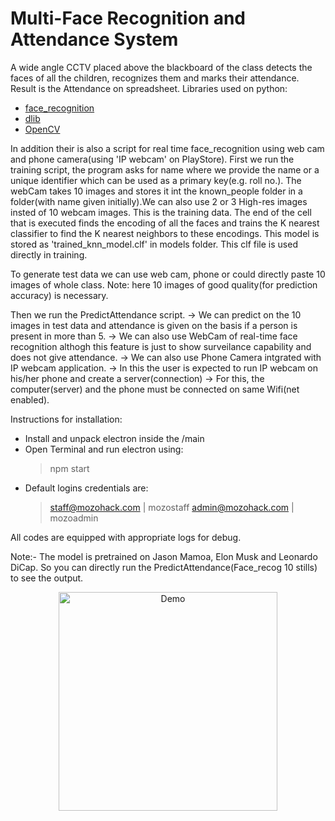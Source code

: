 # Multi-Face Recognition and Attendance System
A wide angle CCTV placed above the blackboard of the class detects the faces of all the children, recognizes them and marks their attendance. Result is the Attendance on spreadsheet. Libraries used on python:
* [face_recognition](https://github.com/ageitgey/face_recognition)
* [dlib](https://pypi.org/project/dlib/)
* [OpenCV](https://opencv.org/)

In addition their is also a script for real time face_recognition using web cam and phone camera(using 'IP webcam' on PlayStore). First we run the training script, the program asks for name where we provide the name or a unique identifier which can be used as a primary key(e.g. roll no.). The webCam takes 10 images and stores it int the known_people folder in a folder(with name given initially).We can also use 2 or 3 High-res images insted of 10 webcam images. This is the training data. The end of the cell that is executed finds the encoding of all the faces and trains the K nearest classifier to find the K nearest neighbors to these encodings. This model is stored as 'trained_knn_model.clf' in models folder. This clf file is used directly in training.

To generate test data we can use web cam, phone or could directly paste 10 images of whole class. Note: here 10 images of good quality(for prediction accuracy) is necessary.

Then we run the PredictAttendance script. -> We can predict on the 10 images in test data and attendance is given on the basis if a person is present in more than 5. -> We can also use WebCam of real-time face recognition althogh this feature is just to show surveilance capability and does not give attendance. -> We can also use Phone Camera intgrated with IP webcam application. -> In this the user is expected to run IP webcam on his/her phone and create a server(connection) -> For this, the computer(server) and the phone must be connected on same Wifi(net enabled).

Instructions for installation:
  * Install and unpack electron inside the /main
  * Open Terminal and run electron using: 
    > npm start
  * Default logins credentials are:
    > staff@mozohack.com | mozostaff
    > admin@mozohack.com | mozoadmin
    
All codes are equipped with appropriate logs for debug.

Note:- The model is pretrained on Jason Mamoa, Elon Musk and Leonardo DiCap. So you can directly run the PredictAttendance(Face_recog 10 stills) to see the output.
<p align="center">
  <img src="UPDATED/Screenshot 2019-03-31 at 1.35.54 AM.png" width="350" title="Demo">
</p>

